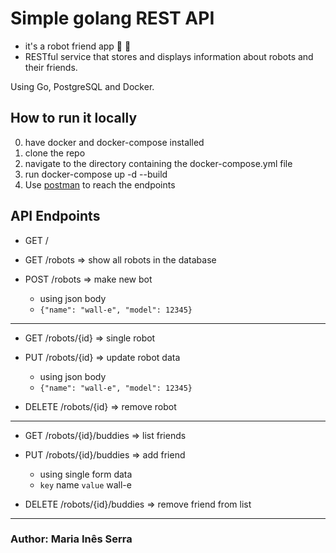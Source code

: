 # Simple golang REST API

- it's a robot friend app 👏 🤖 
 - RESTful service that stores and displays information about robots and their friends.

Using Go, PostgreSQL and Docker.

## How to run it locally
0. have docker and docker-compose installed
1. clone the repo
2. navigate to the directory containing the docker-compose.yml file
3. run docker-compose up -d --build
4. Use [postman](https://www.getpostman.com/) to reach the endpoints


## API Endpoints 

- GET /

- GET /robots => show all robots in the database

- POST /robots => make new bot
  - using json body
  - `{"name": "wall-e", "model": 12345}`
---
- GET /robots/{id} => single robot

- PUT /robots/{id} => update robot data
  - using json body
  - `{"name": "wall-e", "model": 12345}`

- DELETE /robots/{id} => remove robot

---
- GET /robots/{id}/buddies => list friends

- PUT /robots/{id}/buddies => add friend
  - using single form data
  - `key` name `value` wall-e

- DELETE /robots/{id}/buddies => remove friend from list


---
### Author: Maria Inês Serra